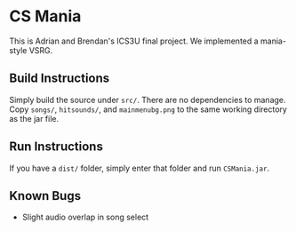 # CS Mania

This is Adrian and Brendan's ICS3U final project.
We implemented a mania-style VSRG.

## Build Instructions

Simply build the source under `src/`.
There are no dependencies to manage.
Copy `songs/`, `hitsounds/`, and `mainmenubg.png` to the same
working directory as the jar file.

## Run Instructions

If you have a `dist/` folder, simply enter that folder
and run `CSMania.jar`.

## Known Bugs
- Slight audio overlap in song select